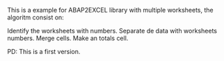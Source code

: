 This is a example for ABAP2EXCEL library with multiple worksheets, the algoritm consist on:

Identify the worksheets with numbers.
Separate de data with worksheets numbers.
Merge cells.
Make an totals cell.

PD: This is a first version.
